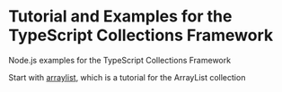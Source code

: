 # Tutorial and Examples for the TypeScript Collections Framework
Node.js examples for the TypeScript Collections Framework

Start with [arraylist](https://github.com/larrydiamond/typescriptcollectionsframeworktutorial/blob/master/arraylist.ts), which is a tutorial for the ArrayList collection
